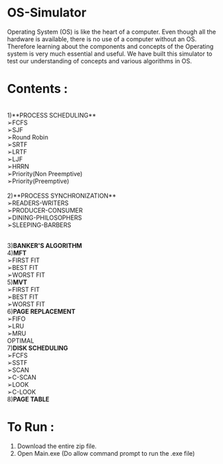 # OS-Simulator

Operating System (OS) is like the heart of a computer. Even though all the hardware is available, there is no use of a computer without an OS. Therefore learning about the components and concepts of the Operating system is very much essential and useful. We have built this simulator to test our understanding of concepts and various algorithms in OS.

# Contents :
<br>
1)**PROCESS SCHEDULING**
<br>
  ➢FCFS <br>               
  ➢SJF  <br>             
  ➢Round Robin  <br>          
  ➢SRTF    <br>        
  ➢LRTF     <br>       
  ➢LJF     <br>       
  ➢HRRN      <br>      
  ➢Priority(Non Preemptive)<br>
  ➢Priority(Preemptive)  <br>
  <br>
2)**PROCESS SYNCHRONIZATION**
<br>
  ➢READERS-WRITERS<br>
  ➢PRODUCER-CONSUMER<br>
  ➢DINING-PHILOSOPHERS<br>
  ➢SLEEPING-BARBERS<br>
<br>

3)**BANKER'S ALGORITHM**<br>
4)**MFT**<br>
  ➢FIRST FIT<br>
  ➢BEST FIT<br>
  ➢WORST FIT<br>
5)**MVT**<br>
  ➢FIRST FIT<br>
  ➢BEST FIT<br>
  ➢WORST FIT<br>
6)**PAGE REPLACEMENT**<br>
  ➢FIFO<br>
  ➢LRU<br>
  ➢MRU<br>
  OPTIMAL<br>
7)**DISK SCHEDULING**<br>
  ➢FCFS<br>
  ➢SSTF<br>
  ➢SCAN<br>
  ➢C-SCAN<br>
  ➢LOOK<br>
  ➢C-LOOK<br>
8)**PAGE TABLE**<br>

# To Run :
1) Download the entire zip file.
2) Open Main.exe (Do allow command prompt to run the .exe file)
